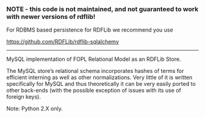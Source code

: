 ### NOTE - this code is not maintained, and not guaranteed to work with newer versions of rdflib!

For RDBMS based persistence for RDFLib we recommend you use 

https://github.com/RDFLib/rdflib-sqlalchemy

---

MySQL implementation of FOPL Relational Model as an RDFLib Store.

The MySQL store’s relational schema incorporates hashes of terms for efficient interning as well as other normalizations. Very little of it is written specifically for MySQL and thus theoretically it can be very easily ported to other back-ends (with the possible exception of issues with its use of foreign keys).

Note: Python 2.X only.

